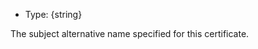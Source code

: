 <!-- YAML
added: v15.6.0
-->

* Type: {string}

The subject alternative name specified for this certificate.

